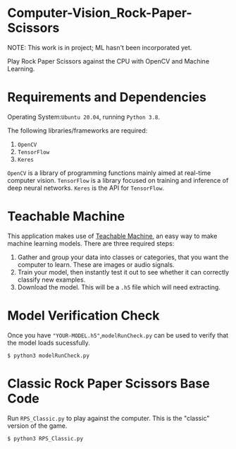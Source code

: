# Computer-Vision_Rock-Paper-Scissors

NOTE: This work is in project; ML hasn't been incorporated yet.

Play Rock Paper Scissors against the CPU with OpenCV and Machine Learning.

# Requirements and Dependencies
Operating System:`Ubuntu 20.04`, running `Python 3.8`.

The following libraries/frameworks are required:

1. `OpenCV`
2. `TensorFlow`
3. `Keres`

`OpenCV` is a library of programming functions mainly aimed at real-time computer vision.
`TensorFlow` is a library focused on training and inference of deep neural networks.
`Keres` is the API for `TensorFlow`.

# Teachable Machine
This application makes use of [Teachable Machine](https://teachablemachine.withgoogle.com/), an easy way to make machine learning models.
There are three required steps:

1. Gather and group your data into classes or categories, that you want the computer to learn. These are images or audio signals.
2. Train your model, then instantly test it out to see whether it can correctly classify new examples.
3. Download the model. This will be a `.h5` file which will need extracting.


# Model Verification Check
Once you have `"YOUR-MODEL.h5"`,`modelRunCheck.py` can be used to verify that the model loads sucessfully. 

`$ python3 modelRunCheck.py`

# Classic Rock Paper Scissors Base Code
Run `RPS_Classic.py` to play against the computer.
This is the "classic" version of the game. 

`$ python3 RPS_Classic.py`

